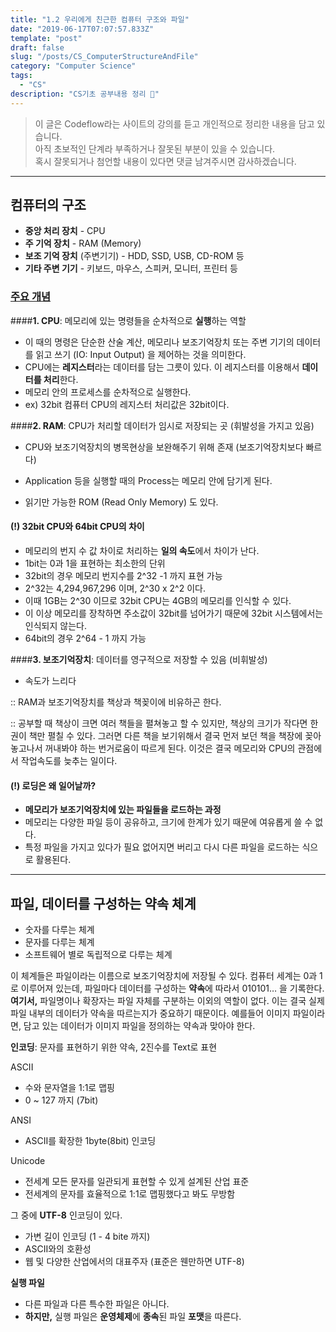```yaml
---
title: "1.2 우리에게 친근한 컴퓨터 구조와 파일"
date: "2019-06-17T07:07:57.833Z"
template: "post"
draft: false
slug: "/posts/CS_ComputerStructureAndFile"
category: "Computer Science"
tags:
  - "CS"
description: "CS기초 공부내용 정리 📖"
---
```


> 이 글은 Codeflow라는 사이트의 강의를 듣고 개인적으로 정리한 내용을 담고 있습니다.<br>
> 아직 초보적인 단계라 부족하거나 잘못된 부분이 있을 수 있습니다. <br>
> 혹시 잘못되거나 첨언할 내용이 있다면  댓글 남겨주시면 감사하겠습니다.
---

## 컴퓨터의 구조

- **중앙 처리 장치** - CPU
- **주 기억 장치** - RAM (Memory)
- **보조 기억 장치** (주변기기) - HDD, SSD, USB, CD-ROM 등
- **기타 주변 기기** - 키보드, 마우스, 스피커, 모니터, 프린터 등



### <u>주요 개념</u>

####**1. CPU**: 메모리에 있는 명령들을 순차적으로 **실행**하는 역할

- 이 때의 명령은 단순한 산술 계산, 메모리나 보조기억장치 또는 주변 기기의 데이터를 읽고 쓰기 (IO: Input Output) 을 제어하는 것을 의미한다.
- CPU에는 **레지스터**라는 데이터를 담는 그릇이 있다. 이 레지스터를 이용해서 **데이터를 처리**한다.
- 메모리 안의 프로세스를 순차적으로 실행한다.
- ex) 32bit 컴퓨터 CPU의 레지스터 처리값은 32bit이다.



####**2. RAM**: CPU가 처리할 데이터가 임시로 저장되는 곳 (휘발성을 가지고 있음)

- CPU와 보조기억장치의 병목현상을 보완해주기 위해 존재 (보조기억장치보다 빠르다)
- Application 등을 실행할 때의 Process는 메모리 안에 담기게 된다.

- 읽기만 가능한 ROM (Read Only Memory) 도 있다.



#### (!) 32bit CPU와 64bit CPU의 차이

- 메모리의 번지 수 값 차이로 처리하는 **일의 속도**에서 차이가 난다.
- 1bit는 0과 1을 표현하는 최소한의 단위
- 32bit의 경우 메모리 번지수를 2^32 -1 까지 표현 가능
- 2^32는 4,294,967,296 이며, 2^30 x 2^2 이다.
- 이때 1GB는 2^30 이므로 32bit CPU는 4GB의 메모리를 인식할 수 있다.
- 이 이상 메모리를 장착하면 주소값이 32bit를 넘어가기 때문에 32bit 시스템에서는 인식되지 않는다.
- 64bit의 경우 2^64 - 1 까지 가능



####**3. 보조기억장치**: 데이터를 영구적으로 저장할 수 있음 (비휘발성)

- 속도가 느리다



:: RAM과 보조기억장치를 책상과 책꽂이에 비유하곤 한다.

:: 공부할 때 책상이 크면 여러 책들을 펼쳐놓고 할 수 있지만, 책상의 크기가 작다면 한 권이 책만 펼칠 수 있다. 그러면 다른 책을 보기위해서 결국 먼저 보던 책을 책장에 꽂아놓고나서 꺼내봐야 하는 번거로움이 따르게 된다. 이것은 결국 메모리와 CPU의  관점에서 작업속도를 늦추는 일이다.



#### (!) 로딩은 왜 일어날까?

- **메모리가 보조기억장치에 있는 파일들을 로드하는 과정**
- 메모리는 다양한 파일 등이 공유하고, 크기에 한계가 있기 때문에 여유롭게 쓸 수 없다.
- 특정 파일을 가지고 있다가 필요 없어지면 버리고 다시 다른 파일을 로드하는 식으로 활용된다.

---


## 파일, 데이터를 구성하는 약속 체계

- 숫자를 다루는 체계
- 문자를 다루는 체계
- 소프트웨어 별로 독립적으로 다루는 체계

 이 체계들은 파일이라는 이름으로 보조기억장치에 저장될 수 있다.
컴퓨터 세계는 0과 1로 이루어져 있는데, 파일마다 데이터를 구성하는 **약속**에 따라서 010101… 을 기록한다.
**여기서,** 파일명이나 확장자는 파일 자체를 구분하는 이외의 역할이 없다.
이는 결국 실제 파일 내부의 데이터가 약속을 따르는지가 중요하기 때문이다.
예를들어 이미지 파일이라면, 담고 있는 데이터가 이미지 파일을 정의하는 약속과 맞아야 한다.



**인코딩**: 문자를 표현하기 위한 약속, 2진수를 Text로 표현

ASCII
- 수와 문자열을 1:1로 맵핑
- 0 ~ 127 까지 (7bit)


ANSI
- ASCII를 확장한 1byte(8bit) 인코딩


Unicode
- 전세계 모든 문자를 일관되게 표현할 수 있게 설계된 산업 표준
- 전세계의 문자를 효율적으로 1:1로 맵핑했다고 봐도 무방함


그 중에 **UTF-8** 인코딩이 있다.
- 가변 길이 인코딩 (1 - 4 bite 까지)
- ASCII와의 호환성
- 웹 및 다양한 산업에서의 대표주자 (표준은 웬만하면 UTF-8)



**실행 파일**
- 다른 파일과 다른 특수한 파일은 아니다.
- **하지만,** 실행 파일은 **운영체제**에 **종속**된 파일 **포맷**을 따른다.













